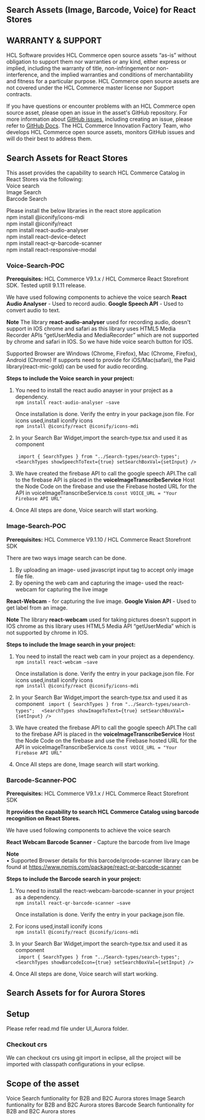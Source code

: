 ## Search Assets (Image, Barcode, Voice) for React Stores

## WARRANTY & SUPPORT 
HCL Software provides HCL Commerce open source assets “as-is” without obligation to support them nor warranties or any kind, either express or implied, including the warranty of title, non-infringement or non-interference, and the implied warranties and conditions of merchantability and fitness for a particular purpose. HCL Commerce open source assets are not covered under the HCL Commerce master license nor Support contracts.

If you have questions or encounter problems with an HCL Commerce open source asset, please open an issue in the asset's GitHub repository. For more information about [GitHub issues](https://docs.github.com/en/issues), including creating an issue, please refer to [GitHub Docs](https://docs.github.com/en). The HCL Commerce Innovation Factory Team, who develops HCL Commerce open source assets, monitors GitHub issues and will do their best to address them. 

## Search Assets for React Stores
This asset provides the capability to search HCL Commerce Catalog in React Stores via the following:<br/>
Voice search <br/>
Image Search <br/>
Barcode Search <br/>

Please install the below libraries in the react store application <br/>
npm install @iconify/icons-mdi <br/>
npm install @iconify/react <br/>
npm install react-audio-analyser <br/>
npm install react-device-detect <br/>
npm install react-qr-barcode-scanner <br/>
npm install react-responsive-modal <br/>

### Voice-Search-POC

**Prerequisites:** HCL Commerce V9.1.x / HCL Commerce React Storefront SDK. Tested uptill 9.1.11 release.

We have used following components to achieve the voice search
**React Audio Analyser** - Used to record audio. 
**Google Speech API** - Used to convert audio to text.

**Note**
The library **react-audio-analyser** used for recording audio, doesn't support in IOS chrome and safari as this library uses HTML5 Media Recorder APIs “getUserMedia and MediaRecorder” which are not supported by chrome and safari in IOS. So we have hide voice search button for IOS.

Supported Browser are Windows (Chrome, Firefox), Mac (Chrome,  Firefox), Android (Chrome) 
If supports need to provide for iOS/Mac(safari), the Paid library(react-mic-gold) can be used for audio recording.

**Steps to include the Voice search in your project:**<br/>
1. You need to install the react audio anayser in your project as a dependency.<br/>
   `npm install react-audio-analyser –save`
   
    Once installation is done. Verify the entry  in your package.json file.
    For icons used,install iconify icons<br/>
    `npm install @iconify/react @iconify/icons-mdi`

2. In your Search Bar Widget,import the search-type.tsx and used it as component

    ` import { SearchTypes } from "../Search-types/search-types";`
    `  <SearchTypes showSpeechToText={true} setSearchBoxVal={setInput} />`

3. We have created the firebase API to call the google speech API.The call to the firebase API is placed in the **voiceImageTranscribeService**
   Host the Node Code on the firebase and use the Firebase hosted URL for the API in voiceImageTranscribeService.ts
   `const VOICE_URL = "Your Firebase API URL"`
   
4. Once All steps are done, Voice search will start working.

### Image-Search-POC

**Prerequisites:** HCL Commerce V9.1.10 / HCL Commerce React Storefront SDK

There are two ways image search can be done.

1.	By uploading an image-  used javascript input tag to accept only image file file.
2.	By opening the web cam and capturing the image- used the react-webcam for capturing the live image 


**React-Webcam** - for capturing the live image.
**Google Vision API** - Used to get label from an image.

**Note**
The library **react-webcam** used for taking pictures doesn't support in IOS chrome as this library uses HTML5 Media API “getUserMedia”  which is not supported by chrome in IOS.

**Steps to include the Image search in your project:**<br/>
1. You need to install the react web cam in your project as a dependency.<br/>
   `npm install react-webcam –save`
   
    Once installation is done. Verify the entry  in your package.json file.
    For icons used,install iconify icons<br/>
    `npm install @iconify/react @iconify/icons-mdi`

2. In your Search Bar Widget,import the search-type.tsx and used it as component
    ` import { SearchTypes } from "../Search-types/search-types";`
    `  <SearchTypes showImageToText={true} setSearchBoxVal={setInput} />`

3. We have created the firebase API to call the google speech API.The call to the firebase API is placed in the **voiceImageTranscribeService**
   Host the Node Code on the firebase and use the Firebase hosted URL for the API in voiceImageTranscribeService.ts
   `const VOICE_URL = "Your Firebase API URL"`
   
4. Once All steps are done, Image search will start working.

### Barcode-Scanner-POC

**Prerequisites:** HCL Commerce V9.1.x / HCL Commerce React Storefront SDK

**It provides the capability to search HCL Commerce Catalog using barcode recognition on React Stores.**

We have used following components to achieve the voice search

**React Webcam Barcode Scanner** - Capture the barcode from live Image

**Note** <BR />
•	Supported Browser details for this barcode/qrcode-scanner library can be found at https://www.npmjs.com/package/react-qr-barcode-scanner

**Steps to include the Barcode search in your project:**<br/>
1. You need to install the react-webcam-barcode-scanner in your project as a dependency.<br/>
   `npm install react-qr-barcode-scanner –save`
   
    Once installation is done. Verify the entry  in your package.json file.
    
2. For icons used,install iconify icons<br/>
     `npm install @iconify/react @iconify/icons-mdi`

3. In your Search Bar Widget,import the search-type.tsx and used it as component<br/>
    ` import { SearchTypes } from "../Search-types/search-types";`
    `  <SearchTypes showBarcodeIcon={true} setSearchBoxVal={setInput} />`

4. Once All steps are done, Voice search will start working.



## Search Assets for for Aurora Stores
## Setup
Please refer read.md file under UI_Aurora folder.


### Checkout crs

We can checkout crs using git import in eclipse, all the project will be imported with classpath configurations in your eclipse. 

## Scope of the asset
Voice Search funtionality for B2B and B2C Aurora stores
Image Search funtionality for B2B and B2C Aurora stores
Barcode Search funtionality for B2B and B2C Aurora stores
